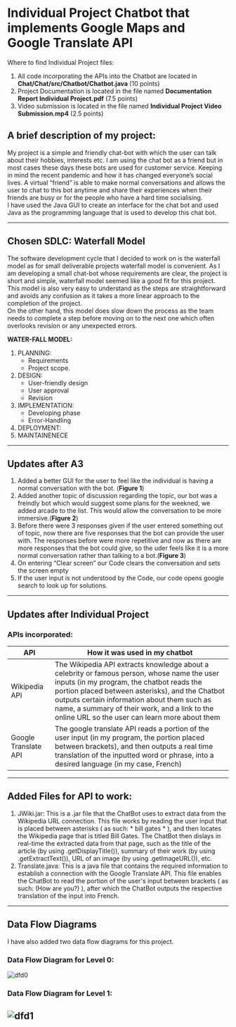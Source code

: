 # Individual Project Chatbot that implements Google Maps and Google Translate API

Where to find Individual Project files:
1. All code incorporating the APIs into the Chatbot are located in **Chat/Chat/src/Chatbot/Chatbot.java** (10 points)
2. Project Documentation is located in the file named **Documentation Report Individual Project.pdf** (7.5 points)
3. Video submission is located in the file named **Individual Project Video Submission.mp4** (2.5 points)

## A brief description of my project: <br>
My project is a simple and friendly chat-bot with which the user can talk about their hobbies, interests etc.  I am using the chat bot as a friend but in most cases these days these bots are used for customer service. Keeping in mind the recent pandemic and how it has changed everyone’s social lives. A virtual “friend” is able to make normal conversations and allows the user to chat to this bot anytime and share their experiences when their friends are busy or for the people who have a hard time socialising.
<br>
I have used the Java GUI to create an interface for the chat bot and used Java as the programming language that is used to develop this chat bot.
 
 ---
 ## Chosen SDLC: Waterfall Model
 
The software development cycle that I decided to work on is the waterfall model as for small deliverable projects waterfall model is convenient. As I am developing a small chat-bot whose requirements are clear, the project is short and simple, waterfall model seemed like a good fit for this project. This model is also very easy to understand as the steps are straightforward and avoids any confusion as it takes a more linear approach to the completion of the project.<br>
On the other hand, this model does slow down the process as the team needs to complete a step before moving on to the next one which often overlooks revision or any unexpected errors.

**WATER-FALL MODEL:**
1. PLANNING:
   -	Requirements
   - Project scope.
2.	DESIGN:
    -	User-friendly design
    -	User approval
    - Revision
3.	IMPLEMENTATION:
    - Developing phase
    -	Error-Handling
4. DEPLOYMENT:
5. MAINTAINENECE

---
## Updates after A3
1. Added a better GUI for the user to feel like the individual is having a normal conversation with the bot. (**Figure 1**)
2. Added another topic of discussion regarding the topic, our bot was a freindly bot which would suggest some plans for the weekned, we added arcade to the list. This would allow the conversation to be more immersive.(**Figure 2**)  
4. Before there were 3 responses given if the user entered something out of topic, now there are five responses that the bot can provide the user with. The responses before were more repetitive and now as there are more responses that the bot could give, so the uder feels like it is a more normal conversation rather than talking to a bot.(**Figure 3**)
5. On entering “Clear screen” our Code clears the conversation and sets the screen empty 
6. If the user input is not understood by the Code, our code opens google search to look up for solutions.
---
## Updates after Individual Project
### APIs incorporated:
 |API|How it was used in my chatbot|
 |---|---|
 |Wikipedia API|The Wikipedia API extracts knowledge about a celebrity or famous person, whose name the user inputs (in my program, the chatbot reads the portion placed between asterisks), and the Chatbot outputs certain information about them such as name, a summary of their work, and a link to the online URL so the user can learn more about them|
 |Google Translate API|The google translate API reads a portion of the user input (in my program, the portion placed between brackets), and then outputs a real time translation of the inputted word or phrase, into a desired language (in my case, French)|
---
## Added Files for API to work:
1. JWiki.jar: This is a .jar file that the ChatBot uses to extract data from the Wikipedia URL connection. This file works by reading the user input that is placed between asterisks ( as such: * bill gates * ), and then locates the Wikipedia page that is titled Bill Gates. The ChatBot then dislays in real-time the extracted data from that page, such as the title of the article (by using .getDisplayTitle()), summary of their work (by using .getExtractText()), URL of an image (by using .getImageURL()), etc.
2. Translate.java: This is a java file that contains the required information to establish a connection with the Google Translate API. This file enables the ChatBot to read the portion of the user's input between brackets ( as such: (How are you?) ), after which the ChatBot outputs the respective translation of the input into French.
---
## Data Flow Diagrams

I have also added two data flow diagrams for this project.
### Data Flow Diagram for Level 0:
![dfd0](https://github.com/aaliazoya/COSC-310-Assignment2/blob/main/images/Data%20Flow%20Diagram%20level%200%20.png)
<br>
### Data Flow Diagram for Level 1:
![dfd1](https://github.com/aaliazoya/COSC-310-Assignment2/blob/main/images/Data%20Flow%20Diagram%20level%201%20(1).png)
---
